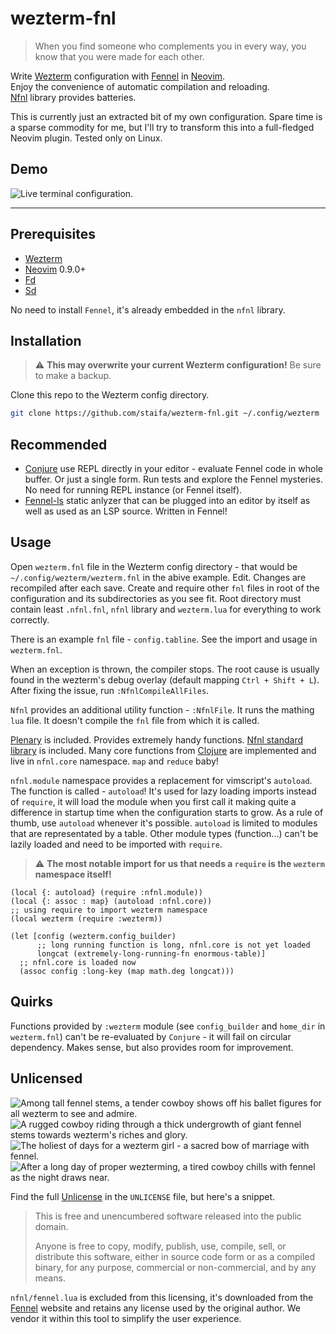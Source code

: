 # wezterm-fnl

> When you find someone who complements you in every way, you know that you were made for each other.

Write [Wezterm](https://wezfurlong.org/wezterm/index.html) configuration with [Fennel](https://fennel-lang.org/) in [Neovim](https://neovim.io/).\
Enjoy the convenience of automatic compilation and reloading.\
[Nfnl](https://github.com/Olical/nfnl) library provides batteries.

This is currently just an extracted bit of my own configuration. Spare time is a sparse commodity for me, but I'll try to transform this into a full-fledged Neovim plugin. Tested only on Linux.

## Demo

![Live terminal configuration.](/../../../../staifa/readme-assets/blob/main/wezterm-fnl.gif)

***

## Prerequisites

- [Wezterm](https://wezfurlong.org/wezterm/index.html)
- [Neovim](https://neovim.io/) 0.9.0+
- [Fd](https://github.com/sharkdp/fd)
- [Sd](https://github.com/chmln/sd)

No need to install `Fennel`, it's already embedded in the `nfnl` library.

## Installation

> :warning: **This may overwrite your current Wezterm configuration!** Be sure to make a backup.

Clone this repo to the Wezterm config directory.

```bash
git clone https://github.com/staifa/wezterm-fnl.git ~/.config/wezterm
```

## Recommended

- [Conjure](https://github.com/Olical/conjure) use REPL directly in your editor - evaluate Fennel code in whole buffer. Or just a single form. Run tests and explore the Fennel mysteries. No need for running REPL instance (or Fennel itself).
- [Fennel-ls](https://git.sr.ht/~xerool/fennel-ls) static anlyzer that can be plugged into an editor by itself as well as used as an LSP source. Written in Fennel!

## Usage

Open `wezterm.fnl` file in the Wezterm config directory - that would be `~/.config/wezterm/wezterm.fnl` in the abive example. Edit. Changes are recompiled after each save. Create and require other `fnl` files in root of the configuration and its subdirectories as you see fit. Root directory must contain least `.nfnl.fnl`, `nfnl` library and `wezterm.lua` for everything to work correctly.

There is an example `fnl` file - `config.tabline`. See the import and usage in `wezterm.fnl`.

When an exception is thrown, the compiler stops. The root cause is usually found in the wezterm's debug overlay (default mapping `Ctrl + Shift + L`). After fixing the issue, run `:NfnlCompileAllFiles`.

`Nfnl` provides an additional utility function - `:NfnlFile`. It runs the mathing `lua` file. It doesn't compile the `fnl` file from which it is called.

[Plenary](https://github.com/nvim-lua/plenary.nvim) is included. Provides extremely handy functions.
[Nfnl standard library](https://github.com/Olical/nfnl/tree/main/docs/api/) is included. Many core functions from [Clojure](https://clojure.org/) are implemented and live in `nfnl.core` namespace. `map` and `reduce` baby!

`nfnl.module` namespace provides a replacement for vimscript's `autoload`. The function is called - `autoload`! It's used for lazy loading imports instead of `require`, it will load the module when you first call it making quite a difference in startup time when the configuration starts to grow. As a rule of thumb, use `autoload` whenever it's possible. `autoload` is limited to modules that are representated by a table. Other module types (function...) can't be lazily loaded and need to be imported with `require`.

> :warning: **The most notable import for us that needs a `require` is the `wezterm` namespace itself!**

```fennel
(local {: autoload} (require :nfnl.module))
(local {: assoc : map} (autoload :nfnl.core))
;; using require to import wezterm namespace
(local wezterm (require :wezterm))

(let [config (wezterm.config_builder)
      ;; long running function is long, nfnl.core is not yet loaded
      longcat (extremely-long-running-fn enormous-table)]
  ;; nfnl.core is loaded now
  (assoc config :long-key (map math.deg longcat)))
```

## Quirks

Functions provided by `:wezterm` module (see `config_builder` and `home_dir` in `wezterm.fnl`) can't be re-evaluated by `Conjure` - it will fail on circular dependency. Makes sense, but also provides room for improvement.

## Unlicensed

![Among tall fennel stems, a tender cowboy shows off his ballet figures for all wezterm to see and admire.](/../../../../staifa/readme-assets/blob/main/wefennel2.png)
![A rugged cowboy riding through a thick undergrowth of giant fennel stems towards wezterm's riches and glory.](/../../../../staifa/readme-assets/blob/main/wefennel.png)
![The holiest of days for a wezterm girl - a sacred bow of marriage with fennel.](/../../../../staifa/readme-assets/blob/main/wefennel3.png)
![After a long day of proper wezterming, a tired cowboy chills with fennel as the night draws near.](/../../../../staifa/readme-assets/blob/main/wefennel5.png)

Find the full [Unlicense](http://unlicense.org/) in the `UNLICENSE` file, but here's a
snippet.

> This is free and unencumbered software released into the public domain.
>
> Anyone is free to copy, modify, publish, use, compile, sell, or distribute
> this software, either in source code form or as a compiled binary, for any
> purpose, commercial or non-commercial, and by any means.

`nfnl/fennel.lua` is excluded from this licensing,
it's downloaded from the [Fennel](https://fennel-lang.org/) website and retains any license
used by the original author. We vendor it within this tool to simplify the user
experience.
